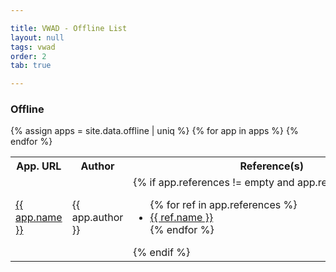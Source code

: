 ```yaml
---

title: VWAD - Offline List
layout: null
tags: vwad
order: 2
tab: true

---
```


### Offline

<table style="font-size: 16px">
  <tr><th>App. URL</th><th>Author</th><th nowrap="nowrap">Reference(s)</th><th nowrap="nowrap">Technology(ies)</th><th nowrap="nowrap">Note(s)</th></tr>
  {% assign apps = site.data.offline | uniq %}
  {% for app in apps %}
  <tr>
    <td> <a href="{{ app.url }}"> {{ app.name }} </a></td>
    <td> {{ app.author }} </td>
    <td nowrap="nowrap">
      {% if app.references != empty and app.references != nil %}
        <ul> 
          {% for ref in app.references %}
            <li> <a href="{{ ref.url }}">{{ ref.name }}</a> </li>
          {% endfor %}
        </ul>
      {% endif %}
    </td>
    <td nowrap="nowrap"> 
      {% if app.technology != empty and app.technology != nil %}
        <ul>
          {% for tech in app.technology %}
            <li> {{ tech }} </li>
          {% endfor %}
        </ul>
      {% endif %}
    </td>
    <td> {{ app.notes }} </td>
  </tr>
  {% endfor %}
</table>
